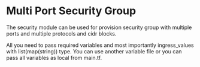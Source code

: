 # Multi Port Security Group
The security module can be used for provision security group with multiple ports and multiple protocols and cidr blocks.

All you need to pass required variables and most importantly ingress_values with list(map(string)) type. You can use another variable file or you can pass all variables as local from main.tf.
